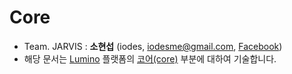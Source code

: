 # Core
* Team. JARVIS : **소현섭** (iodes, [iodesme@gmail.com](mailTo:iodesme@gmail.com), [Facebook](https://www.facebook.com/profile.php?id=100009172387549))
* 해당 문서는 [Lumino](https://github.com/1step6thswmaestro/12) 플랫폼의 [코어(core)](https://github.com/1step6thswmaestro/12/tree/master/core) 부분에 대하여 기술합니다.